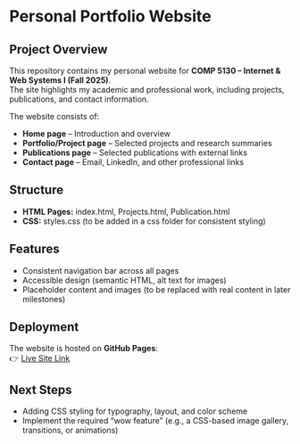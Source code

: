 # Personal Portfolio Website

## Project Overview
This repository contains my personal website for **COMP 5130 – Internet & Web Systems I (Fall 2025)**.  
The site highlights my academic and professional work, including projects, publications, and contact information.

The website consists of:
- **Home page** – Introduction and overview  
- **Portfolio/Project page** – Selected projects and research summaries
- **Publications page** – Selected publications with external links  
- **Contact page** – Email, LinkedIn, and other professional links  

## Structure
- **HTML Pages:** index.html, Projects.html, Publication.html
- **CSS:** styles.css (to be added in a css folder for consistent styling)


## Features
- Consistent navigation bar across all pages  
- Accessible design (semantic HTML, alt text for images)  
- Placeholder content and images (to be replaced with real content in later milestones) 

## Deployment
The website is hosted on **GitHub Pages**:  
👉 [Live Site Link](https://elyasirankhah.github.io/Personal_Website/)  

## Next Steps

- Adding CSS styling for typography, layout, and color scheme
- Implement the required “wow feature” (e.g., a CSS-based image gallery, transitions, or animations)


